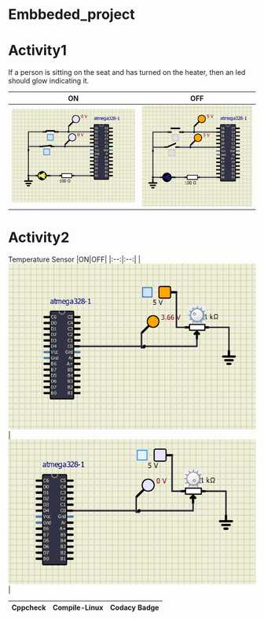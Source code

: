 # Embbeded_project 
# Activity1 
If a person is sitting on the seat and has turned on the heater, then an led should glow indicating it.

|ON|OFF|
|:--:|:--:|
|![ON](https://github.com/Chinnam-Narendra-Prasad/embbeded_project/blob/main/simulation/Seat%20Sensor%20On%20%26%20Heater%20Sensor%20On.png)|![OFF](https://github.com/Chinnam-Narendra-Prasad/embbeded_project/blob/main/simulation/Seat%20Sensor%20Off%20%20%26%20heater%20Sensor%20off.png)|

# Activity2
Temperature Sensor
|ON|OFF|
|:--:|:--:|
|![ON](https://github.com/Chinnam-Narendra-Prasad/embbeded_project/blob/main/simulation/temp%20ON.png)|![OFF](https://github.com/Chinnam-Narendra-Prasad/embbeded_project/blob/main/simulation/temp%20OFF.png)|

|Cppcheck|Compile-Linux|Codacy Badge|
|:--:|:--:|:--:|

